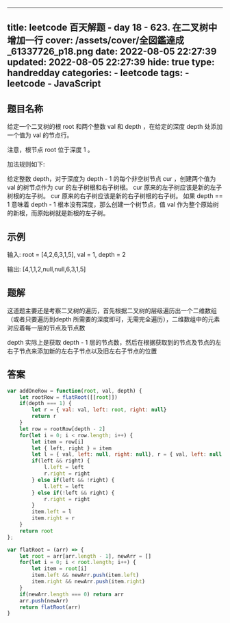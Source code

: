 ---
title: leetcode 百天解题 - day 18 - 623. 在二叉树中增加一行
cover: /assets/cover/全図鑑達成_61337726_p18.png
date: 2022-08-05 22:27:39
updated: 2022-08-05 22:27:39
hide: true
type: handredday
categories:
    - leetcode
tags:
    - leetcode
    - JavaScript
------
## 题目名称

给定一个二叉树的根 root 和两个整数 val 和 depth ，在给定的深度 depth 处添加一个值为 val 的节点行。

注意，根节点 root 位于深度 1 。

加法规则如下:

给定整数 depth，对于深度为 depth - 1 的每个非空树节点 cur ，创建两个值为 val 的树节点作为 cur 的左子树根和右子树根。
cur 原来的左子树应该是新的左子树根的左子树。
cur 原来的右子树应该是新的右子树根的右子树。
如果 depth == 1 意味着 depth - 1 根本没有深度，那么创建一个树节点，值 val 作为整个原始树的新根，而原始树就是新根的左子树。


## 示例

输入: root = [4,2,6,3,1,5], val = 1, depth = 2

输出: [4,1,1,2,null,null,6,3,1,5]

## 题解

这道题主要还是考察二叉树的遍历，首先根据二叉树的层级遍历出一个二维数组（或者只要遍历到depth 所需要的深度即可，无需完全遍历），二维数组中的元素对应着每一层的节点及节点数

depth 实际上是获取 depth - 1 层的节点数，然后在根据获取到的节点及节点的左右子节点来添加新的左右子节点以及旧左右子节点的位置

## 答案

~~~js
var addOneRow = function(root, val, depth) {
    let rootRow = flatRoot([[root]])
    if(depth === 1) {
        let r = { val: val, left: root, right: null}
        return r
    }
    let row = rootRow[depth - 2]
    for(let i = 0; i < row.length; i++) {
        let item = row[i]
        let { left, right } = item
        let l = { val, left: null, right: null}, r = { val, left: null, right: null }
        if(left && right) {
            l.left = left
            r.right = right
        } else if(left && !right) {
            l.left = left
        } else if(!left && right) {
            r.right = right
        }
        item.left = l
        item.right = r
    }
    return root
};

var flatRoot = (arr) => {
    let root = arr[arr.length - 1], newArr = []
    for(let i = 0; i < root.length; i++) {
        let item = root[i] 
        item.left && newArr.push(item.left) 
        item.right && newArr.push(item.right) 
    }
    if(newArr.length === 0) return arr
    arr.push(newArr)
    return flatRoot(arr)
}
~~~



